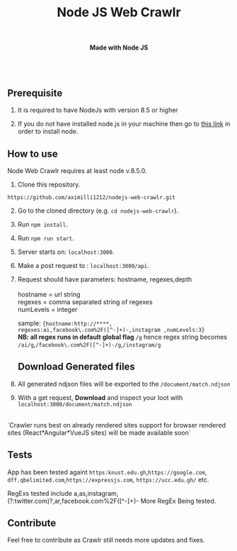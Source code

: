 <h1 align="center">
  Node JS Web Crawlr
  <br>
</h1>


<h4 align="center">
  <br><br>
  Made with Node JS
</h4>

<br>
<br>

## Prerequisite

1. It is required to have NodeJs with version 8.5 or higher

2. If you do not have installed node.js in your machine then go to [this link](https://nodejs.org/en/download/) in order to install node.

## How to use

Node Web Crawlr requires at least node v.8.5.0.

1. Clone this repository.
```
https://github.com/aximilli1212/nodejs-web-crawlr.git
```

2. Go to the cloned directory (e.g. `cd nodejs-web-crawlr`).

3. Run `npm install`.

4. Run `npm run start`.

4. Server starts on: `localhost:3000`.

5. Make a post request to : `localhost:3000/api`.

6. Request should have parameters: hostname, regexes,depth <br ><br >
     hostname = url string<br> 
    regexes = comma separated string of regexes <br>
    numLevels = integer
    
    sample: `{hostname:http://****, regexes:ai,facebook\.com%2F([^-]+)-,instagram ,numLevels:3}`<br>
    <b>NB: all regex runs in default global flag  </b> `/g`
      hence regex string becomes `/ai/g`,`/facebook\.com%2F([^-]+)-/g`,`/instagram/g`
    
    ## Download Generated files
  

7. All generated ndjson files will be exported to the `/document/match.ndjson`
8. With a get request, <b>Download</b> and inspect your loot with `localhost:3000/document/match.ndjson` 

<br>
`Crawler runs best on already rendered sites support for browser rendered sites (React*Angular*VueJS sites) will be made available soon`

<br>

## Tests

App has been tested againt `https:knust.edu.gh`,`https://google.com`, `dff.qbelimited.com`,`https://expressjs.com`, `https://ucc.edu.gh/` etc.

RegExs tested include a,as,instagram,(?:twitter.com)?,ar,facebook\.com%2F([^-]+)-
More RegEx Being tested.

## Contribute

Feel free to contribute as Crawlr still needs more updates and fixes.
